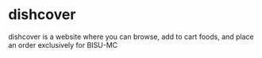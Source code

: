 # dishcover
dishcover is a website where you can browse, add to cart foods, and place an order exclusively for BISU-MC

